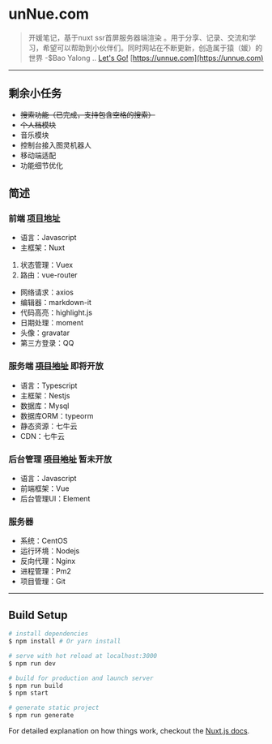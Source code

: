 # unNue.com

> 开媛笔记，基于nuxt ssr首屏服务器端渲染 。用于分享、记录、交流和学习，希望可以帮助到小伙伴们。同时网站在不断更新，创造属于猿（媛）的世界 -$Bao Yalong ..
> [Let's Go!](https://unnue.com) [https://unnue.com](https://unnue.com)

*****
## 剩余小任务
* ~~搜索功能（已完成，支持包含空格的搜索）~~
* ~~个人档模块~~
* 音乐模块
* 控制台接入图灵机器人
* 移动端适配
* 功能细节优化

## 简述
### 前端 [项目地址](https://github.com/jigsaw-china/unnue-nuxt)
* 语言：Javascript
* 主框架：Nuxt
1. 状态管理：Vuex
2. 路由：vue-router
* 网络请求：axios
* 编辑器：markdown-it
* 代码高亮：highlight.js
* 日期处理：moment
* 头像：gravatar
* 第三方登录：QQ

### 服务端 ~~[项目地址](https://github.com/jigsaw-china/unnue-nest)~~ 即将开放
* 语言：Typescript
* 主框架：Nestjs
* 数据库：Mysql
* 数据库ORM：typeorm
* 静态资源：七牛云
* CDN：七牛云

### 后台管理 ~~[项目地址](https://github.com/jigsaw-china/unnue-admin)~~ 暂未开放
* 语言：Javascript
* 前端框架：Vue
* 后台管理UI：Element

### 服务器
* 系统：CentOS
* 运行环境：Nodejs
* 反向代理：Nginx
* 进程管理：Pm2
* 项目管理：Git

*****

## Build Setup

``` bash
# install dependencies
$ npm install # Or yarn install

# serve with hot reload at localhost:3000
$ npm run dev

# build for production and launch server
$ npm run build
$ npm start

# generate static project
$ npm run generate
```

For detailed explanation on how things work, checkout the [Nuxt.js docs](https://github.com/nuxt/nuxt.js).
